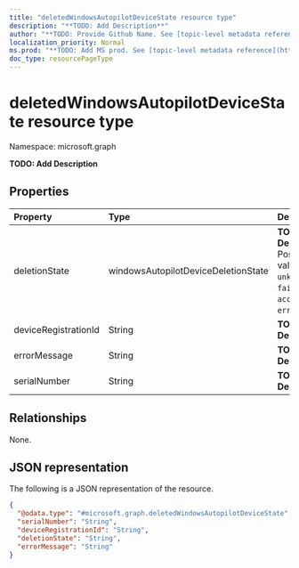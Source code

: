 ```yaml
---
title: "deletedWindowsAutopilotDeviceState resource type"
description: "**TODO: Add Description**"
author: "**TODO: Provide Github Name. See [topic-level metadata reference](https://msgo.azurewebsites.net/add/document/guidelines/metadata.html#topic-level-metadata)**"
localization_priority: Normal
ms.prod: "**TODO: Add MS prod. See [topic-level metadata reference](https://msgo.azurewebsites.net/add/document/guidelines/metadata.html#topic-level-metadata)**"
doc_type: resourcePageType
---
```


# deletedWindowsAutopilotDeviceState resource type

Namespace: microsoft.graph



**TODO: Add Description**

## Properties
|Property|Type|Description|
|:---|:---|:---|
|deletionState|windowsAutopilotDeviceDeletionState|**TODO: Add Description**. Possible values are: `unknown`, `failed`, `accepted`, `error`.|
|deviceRegistrationId|String|**TODO: Add Description**|
|errorMessage|String|**TODO: Add Description**|
|serialNumber|String|**TODO: Add Description**|

## Relationships
None.

## JSON representation
The following is a JSON representation of the resource.
<!-- {
  "blockType": "resource",
  "@odata.type": "microsoft.graph.deletedWindowsAutopilotDeviceState"
}
-->
``` json
{
  "@odata.type": "#microsoft.graph.deletedWindowsAutopilotDeviceState",
  "serialNumber": "String",
  "deviceRegistrationId": "String",
  "deletionState": "String",
  "errorMessage": "String"
}
```


